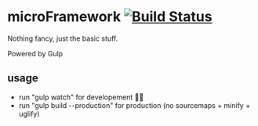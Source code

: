 # microFramework [![Build Status][travis-image]][travis-url]
Nothing fancy, just the basic stuff.

Powered by Gulp

## usage
- run "gulp watch" for developement 🧑‍🚀
- run "gulp build --production" for production (no sourcemaps + minify + uglify)

[travis-url]: https://travis-ci.org/jeromelachaud/microFramework
[travis-image]: https://travis-ci.org/jeromelachaud/microFramework.svg?branch=master

